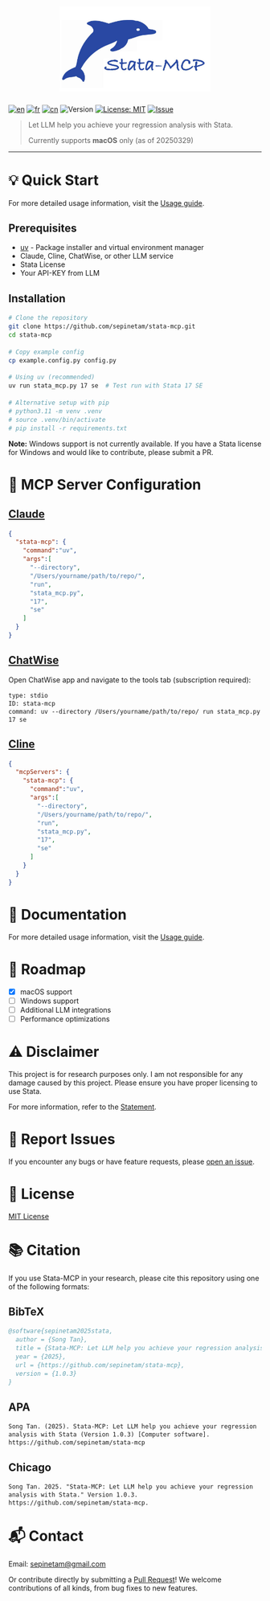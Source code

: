 <h1 align="center">

<img src="src/img/logo_with_name.jpg" width="300">

</h1>

[![en](https://img.shields.io/badge/lang-English-red.svg)](README.md)
[![fr](https://img.shields.io/badge/langue-Français-blue.svg)](docs/README/fr/README)
[![cn](https://img.shields.io/badge/语言-中文-yellow.svg)](docs/README/cn/README)
![Version](https://img.shields.io/badge/version-1.0.3-blue.svg)
[![License: MIT](https://img.shields.io/badge/License-MIT-yellow.svg)](LICENSE)
[![Issue](https://img.shields.io/badge/Issue-report-green.svg)](https://github.com/sepinetam/stata-mcp/issues/new)


> Let LLM help you achieve your regression analysis with Stata.
> 
> Currently supports **macOS** only (as of 20250329)

---

# 💡 Quick Start
For more detailed usage information, visit the [Usage guide](docs/Usage).

## Prerequisites
- [uv](https://github.com/astral-sh/uv) - Package installer and virtual environment manager
- Claude, Cline, ChatWise, or other LLM service
- Stata License
- Your API-KEY from LLM

## Installation
```bash
# Clone the repository
git clone https://github.com/sepinetam/stata-mcp.git
cd stata-mcp

# Copy example config
cp example.config.py config.py

# Using uv (recommended)
uv run stata_mcp.py 17 se  # Test run with Stata 17 SE

# Alternative setup with pip
# python3.11 -m venv .venv
# source .venv/bin/activate
# pip install -r requirements.txt
```

**Note:** Windows support is not currently available. If you have a Stata license for Windows and would like to contribute, please submit a PR.

# 🔧 MCP Server Configuration

## [Claude](https://claude.ai/)
```json
{
  "stata-mcp": {
    "command":"uv",
    "args":[
      "--directory",
      "/Users/yourname/path/to/repo/",
      "run",
      "stata_mcp.py",
      "17",
      "se"
    ]
  }
}
```

## [ChatWise](https://chatwise.app/)
Open ChatWise app and navigate to the tools tab (subscription required):

```
type: stdio
ID: stata-mcp
command: uv --directory /Users/yourname/path/to/repo/ run stata_mcp.py 17 se
```

## [Cline](https://github.com/cline/cline)
```json
{
  "mcpServers": {
    "stata-mcp": {
      "command":"uv",
      "args":[
        "--directory",
        "/Users/yourname/path/to/repo/",
        "run",
        "stata_mcp.py",
        "17",
        "se"
      ]
    }
  }
}
```

# 📝 Documentation
For more detailed usage information, visit the [Usage guide](docs/Usage).

# 🚀 Roadmap
- [x] macOS support
- [ ] Windows support
- [ ] Additional LLM integrations
- [ ] Performance optimizations

# ⚠️ Disclaimer
This project is for research purposes only. I am not responsible for any damage caused by this project. Please ensure you have proper licensing to use Stata.

For more information, refer to the [Statement](docs/Statement.md).

# 🐛 Report Issues
If you encounter any bugs or have feature requests, please [open an issue](https://github.com/sepinetam/stata-mcp/issues/new).

# 📄 License
[MIT License](License)

# 📚 Citation
If you use Stata-MCP in your research, please cite this repository using one of the following formats:

## BibTeX
```bibtex
@software{sepinetam2025stata,
  author = {Song Tan},
  title = {Stata-MCP: Let LLM help you achieve your regression analysis with Stata},
  year = {2025},
  url = {https://github.com/sepinetam/stata-mcp},
  version = {1.0.3}
}
```

## APA
```
Song Tan. (2025). Stata-MCP: Let LLM help you achieve your regression analysis with Stata (Version 1.0.3) [Computer software]. https://github.com/sepinetam/stata-mcp
```

## Chicago
```
Song Tan. 2025. "Stata-MCP: Let LLM help you achieve your regression analysis with Stata." Version 1.0.3. https://github.com/sepinetam/stata-mcp.
```

# 📬 Contact
Email: [sepinetam@gmail.com](mailto:sepinetam@gmail.com)

Or contribute directly by submitting a [Pull Request](https://github.com/sepinetam/stata-mcp/pulls)! We welcome contributions of all kinds, from bug fixes to new features.
